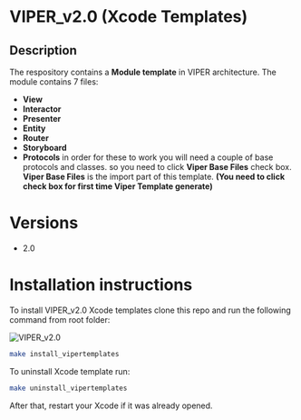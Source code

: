 # VIPER_v2.0 (Xcode Templates)

## Description
The respository contains a **Module template** in VIPER architecture. The module contains 7 files:
* **View**
* **Interactor**
* **Presenter**
* **Entity**
* **Router**
* **Storyboard**
* **Protocols**
in order for these to work you will need a couple of base protocols and classes. so you need to click **Viper Base Files** check box.
**Viper Base Files** is the import part of this template. **(You need to click check box for first time Viper Template generate)**

# Versions
* 2.0

# Installation instructions

To install VIPER_v2.0 Xcode templates clone this repo and run the following command from root folder:

![VIPER_v2.0](/images/viper_install_guide.jpg.gif "VIPER_v2.0")

```bash
make install_vipertemplates
```

To uninstall Xcode template run:

```bash
make uninstall_vipertemplates
```

After that, restart your Xcode if it was already opened.


